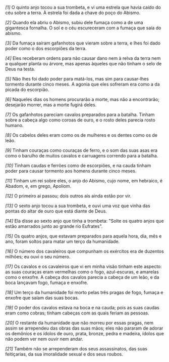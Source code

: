 *[1]* O quinto anjo tocou a sua trombeta, e vi uma estrela que havia caído do céu sobre a terra. À estrela foi dada a chave do poço do Abismo.

*[2]* Quando ela abriu o Abismo, subiu dele fumaça como a de uma gigantesca fornalha. O sol e o céu escureceram com a fumaça que saía do abismo.

*[3]* Da fumaça saíram gafanhotos que vieram sobre a terra, e lhes foi dado poder como o dos escorpiões da terra.

*[4]* Eles receberam ordens para não causar dano nem à relva da terra nem a qualquer planta ou árvore, mas apenas àqueles que não tinham o selo de Deus na testa.

*[5]* Não lhes foi dado poder para matá-los, mas sim para causar-lhes tormento durante cinco meses. A agonia que eles sofreram era como a da picada do escorpião.

*[6]* Naqueles dias os homens procurarão a morte, mas não a encontrarão; desejarão morrer, mas a morte fugirá deles.

*[7]* Os gafanhotos pareciam cavalos preparados para a batalha. Tinham sobre a cabeça algo como coroas de ouro, e o rosto deles parecia rosto humano.

*[8]* Os cabelos deles eram como os de mulheres e os dentes como os de leão.

*[9]* Tinham couraças como couraças de ferro, e o som das suas asas era como o barulho de muitos cavalos e carruagens correndo para a batalha.

*[10]* Tinham caudas e ferrões como de escorpiões, e na cauda tinham poder para causar tormento aos homens durante cinco meses.

*[11]* Tinham um rei sobre eles, o anjo do Abismo, cujo nome, em hebraico, é Abadom, e, em grego, Apoliom.

*[12]* O primeiro ai passou; dois outros ais ainda estão por vir.

*[13]* O sexto anjo tocou a sua trombeta, e ouvi uma voz que vinha das pontas do altar de ouro que está diante de Deus.

*[14]* Ela disse ao sexto anjo que tinha a trombeta: "Solte os quatro anjos que estão amarrados junto ao grande rio Eufrates".

*[15]* Os quatro anjos, que estavam preparados para aquela hora, dia, mês e ano, foram soltos para matar um terço da humanidade.

*[16]* O número dos cavaleiros que compunham os exércitos era de duzentos milhões; eu ouvi o seu número.

*[17]* Os cavalos e os cavaleiros que vi em minha visão tinham este aspecto: as suas couraças eram vermelhas como o fogo, azul-escuras, e amarelas como o enxofre. A cabeça dos cavalos parecia a cabeça de um leão, e da boca lançavam fogo, fumaça e enxofre.

*[18]* Um terço da humanidade foi morto pelas três pragas de fogo, fumaça e enxofre que saíam das suas bocas.

*[19]* O poder dos cavalos estava na boca e na cauda; pois as suas caudas eram como cobras; tinham cabeças com as quais feriam as pessoas.

*[20]* O restante da humanidade que não morreu por essas pragas, nem assim se arrependeu das obras das suas mãos; eles não pararam de adorar os demônios e os ídolos de ouro, prata, bronze, pedra e madeira, ídolos que não podem ver nem ouvir nem andar.

*[21]* Também não se arrependeram dos seus assassinatos, das suas feitiçarias, da sua imoralidade sexual e dos seus roubos.

